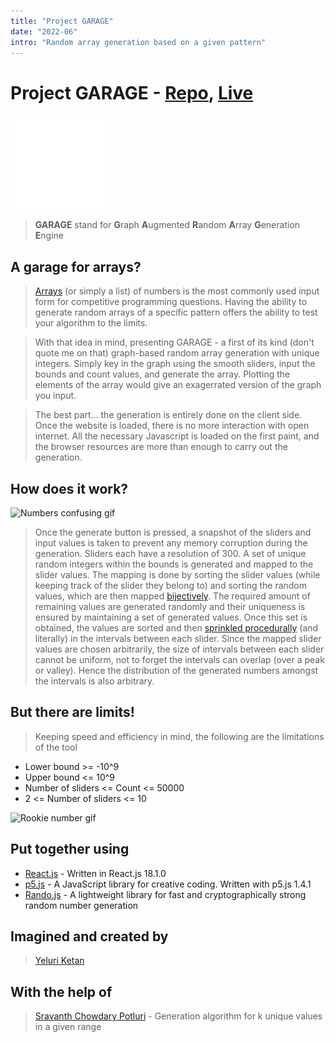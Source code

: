 ```yaml
---
title: "Project GARAGE"
date: "2022-06"
intro: "Random array generation based on a given pattern"
---
```


# Project GARAGE - [Repo](https://github.com/YeluriKetan/project-GARAGE), [Live](https://yeluriketan.github.io/project-GARAGE/)

<img alt="Logo" src="https://raw.githubusercontent.com/YeluriKetan/project-GARAGE/master/public/logo.png" width="150" />

> **GARAGE** stand for **G**raph **A**ugmented **R**andom **A**rray **G**eneration **E**ngine

## A garage for arrays?

> [Arrays](https://en.wikipedia.org/wiki/Array_data_structure) (or simply a list) of numbers is the most commonly used input form for competitive programming questions. Having the ability to generate random arrays of a specific pattern offers the ability to test your algorithm to the limits.

> With that idea in mind, presenting GARAGE - a first of its kind (don't quote me on that) graph-based random array generation with unique integers. Simply key in the graph using the smooth sliders, input the bounds and count values, and generate the array. Plotting the elements of the array would give an exagerrated version of the graph you input.

> The best part... the generation is entirely done on the client side. Once the website is loaded, there is no more interaction with open internet. All the necessary Javascript is loaded on the first paint, and the browser resources are more than enough to carry out the generation.

## How does it work?

<img alt="Numbers confusing gif" src="https://c.tenor.com/phAqVBNpQ1QAAAAd/will-ferrell-confused.gif" width="300" />

> Once the generate button is pressed, a snapshot of the sliders and input values is taken to prevent any memory corruption during the generation. Sliders each have a resolution of 300. A set of unique random integers within the bounds is generated and mapped to the slider values. The mapping is done by sorting the slider values (while keeping track of the slider they belong to) and sorting the random values, which are then mapped [bijectively](https://en.wikipedia.org/wiki/Bijection). The required amount of remaining values are generated randomly and their uniqueness is ensured by maintaining a set of generated values. Once this set is obtained, the values are sorted and then [sprinkled procedurally](https://github.com/YeluriKetan/project-GARAGE/blob/71b4e9465d24bd91b11903b94091d04fe93ace98/src/components/Data.js#L84) (and literally) in the intervals between each slider. Since the mapped slider values are chosen arbitrarily, the size of intervals between each slider cannot be uniform, not to forget the intervals can overlap (over a peak or valley). Hence the distribution of the generated numbers amongst the intervals is also arbitrary.

## But there are limits!

> Keeping speed and efficiency in mind, the following are the limitations of the tool

- Lower bound >= -10^9
- Upper bound <= 10^9
- Number of sliders <= Count <= 50000
- 2 <= Number of sliders <= 10

<img alt="Rookie number gif" src="https://c.tenor.com/uN_sLmFqa9cAAAAC/wolf-of-wall-street-rookie-numbers.gif" width="300" />

## Put together using

- [React.js](https://reactjs.org/) - Written in React.js 18.1.0
- [p5.js](https://p5js.org/) - A JavaScript library for creative coding. Written with p5.js 1.4.1
- [Rando.js](https://randojs.com/) - A lightweight library for fast and cryptographically strong random number generation

## Imagined and created by

> [Yeluri Ketan](https://github.com/YeluriKetan)

## With the help of

> [Sravanth Chowdary Potluri](https://github.com/parzival979) - Generation algorithm for k unique values in a given range
